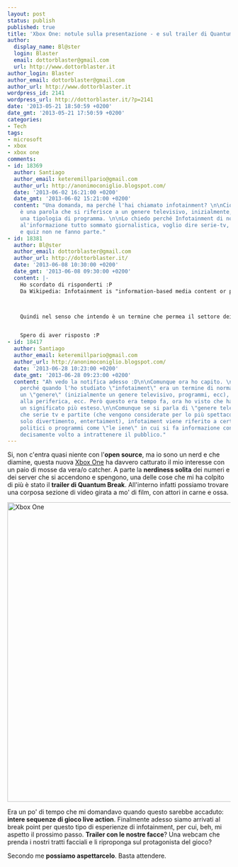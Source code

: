 ```yaml
---
layout: post
status: publish
published: true
title: 'Xbox One: notule sulla presentazione - e sul trailer di Quantum Break'
author:
  display_name: Bl@ster
  login: Blaster
  email: dottorblaster@gmail.com
  url: http://www.dottorblaster.it
author_login: Blaster
author_email: dottorblaster@gmail.com
author_url: http://www.dottorblaster.it
wordpress_id: 2141
wordpress_url: http://dottorblaster.it/?p=2141
date: '2013-05-21 18:50:59 +0200'
date_gmt: '2013-05-21 17:50:59 +0200'
categories:
- Tech
tags:
- microsoft
- xbox
- xbox one
comments:
- id: 18369
  author: Santiago
  author_email: keteremillpario@gmail.com
  author_url: http://anonimoconiglio.blogspot.com/
  date: '2013-06-02 16:21:00 +0200'
  date_gmt: '2013-06-02 15:21:00 +0200'
  content: "Una domanda, ma perché l'hai chiamato infotainment? \n\nCioe di solito
    è una parola che si riferisce a un genere televisivo, inizialmente, ma pur sempre
    una tipologia di programma. \n\nLo chiedo perché Infotainment di norma è riferito
    al'informazione tutto sommato giornalistica, voglio dire serie-tv, videogiochi
    e quiz non ne fanno parte."
- id: 18381
  author: Bl@ster
  author_email: dottorblaster@gmail.com
  author_url: http://dottorblaster.it/
  date: '2013-06-08 10:30:00 +0200'
  date_gmt: '2013-06-08 09:30:00 +0200'
  content: |-
    Ho scordato di risponderti :P
    Da Wikipedia: Infotainment is "information-based media content or programming that also includes entertainment content in an effort to enhance popularity with audiences and consumers."



    Quindi nel senso che intendo è un termine che permea il settore dei media, dell'home entertainment e dell'informazione. Le serie TV, le partite viste tramite second screen per condividere punteggi eccetera, e persino un videogioco con la nostra faccia (quindi la nostra faccia vista come "content to enhance popularity") fanno effettivamente parte di tutto quell'ambito che di striscio ricade nell'infotainment e che sostanzialmente rappresenta il rantolo dell'industria tradizionale dei contenuti nel mantenersi aggrappata ai propri clienti.


    Spero di aver risposto :P
- id: 18417
  author: Santiago
  author_email: keteremillpario@gmail.com
  author_url: http://anonimoconiglio.blogspot.com/
  date: '2013-06-28 10:23:00 +0200'
  date_gmt: '2013-06-28 09:23:00 +0200'
  content: "Ah vedo la notifica adesso :D\n\nComunque ora ho capito. \n\nLo chiedevo
    perché quando l'ho studiato \"infotaiment\" era un termine di norma legato ad
    un \"genere\" (inizialmente un genere televisivo, programmi, ecc), cioè non all'hardware,
    alla periferica, ecc. Però questo era tempo fa, ora ho visto che ha acquisito
    un significato più esteso.\n\nComunque se si parla di \"genere televisivo\" più
    che serie tv e partite (che vengono considerate per lo più spettacolo e quindi
    solo divertimento, entertaiment), infotaiment viene riferito a certi talk show
    politici o programmi come \"le iene\" in cui si fa informazione con un taglio
    decisamente volto a intrattenere il pubblico."
---
```

<p>Si, non c'entra quasi niente con l'<strong>open source</strong>, ma io sono un nerd e che diamine, questa nuova <a href="http://hi-tech.leonardo.it/xbox-one-e-il-nome-della-nuova-xbox-di-microsoft/">Xbox One</a> ha davvero catturato il mio interesse con un paio di mosse da vera/o catcher. A parte la <strong>nerdiness solita</strong> dei numeri e dei server che si accendono e spengono, una delle cose che mi ha colpito di più è stato il <strong>trailer di Quantum Break</strong>. All'interno infatti possiamo trovare una corposa sezione di video girata a mo' di film, con attori in carne e ossa.</p>
<p><img class="aligncenter" alt="Xbox One" src="http://d35lb3dl296zwu.cloudfront.net/uploads/photo/image/11400/LB_4430.jpg" width="1020" height="675" /></p>
<p>Era un po' di tempo che mi domandavo quando questo sarebbe accaduto: <strong>intere sequenze di gioco live action</strong>. Finalmente adesso siamo arrivati al break point per questo tipo di esperienze di infotainment, per cui, beh, mi aspetto il prossimo passo. <strong>Trailer con le nostre facce</strong>? Una webcam che prenda i nostri tratti facciali e li riproponga sul protagonista del gioco?</p>
<p>Secondo me <strong>possiamo aspettarcelo</strong>. Basta attendere.</p>
